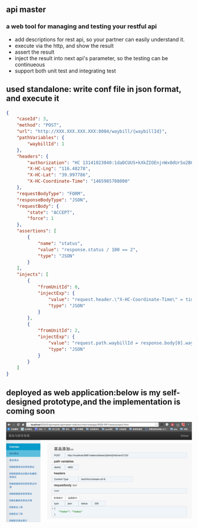 ## api master
### a web tool for managing and testing your restful api
* add descriptions for rest api, so your partner can easily understand it.
* execute via the http, and show the result 
* assert the result
* inject the result into next api's parameter, so the testing can be continueous
* support both unit test and integrating test

## used standalone: write conf file in json format, and execute it
```json
{
    "caseId": 3,
    "method": "POST",
    "url": "http://XXX.XXX.XXX.XXX:8004/waybill/{waybillId}",
    "pathVariables": {
        "waybillId": 1
    },
    "headers": {
        "authorization": "HC 13141023040:1daDCUUS+kXkZIOEnjnWx0dUrSo2B0Tq+w8cmWJd36Q=",
        "X-HC-Lng": "116.48278",
        "X-HC-Lat": "39.997786",
        "X-HC-Coordinate-Time": "1465985708000"
    },
    "requestBodyType": "FORM",
    "responseBodyType": "JSON",
    "requestBody": {
        "state": "ACCEPT",
        "force": 1
    },
    "assertions": [
        {
            "name": "status",
            "value": "response.status / 100 == 2",
            "type": "JSON"
        }
    ],
    "injects": [
        {
            "fromUnitId": 0,
            "injectExp": {
                "value": "request.header.\"X-HC-Coordinate-Time\" = timestamp",
                "type": "JSON"
            }
        },
        {
            "fromUnitId": 2,
            "injectExp": {
                "value": "request.path.waybillId = response.body[0].waybills[0].waybillId",
                "type": "JSON"
            }
        }
    ]
}
```

## deployed as web application:below is my self-designed prototype,and the implementation is coming soon
![prototype](https://github.com/dongeforever/apimaster/blob/master/others/project-api-master.jpg)
